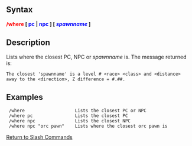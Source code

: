 ## Syntax

**<span style="color:red">/where</span> \[ <span style="color:blue">pc</span> \| <span style="color:blue">npc</span> \]
\[ <span style="color:blue">*spawnname*</span> \]**

## Description

Lists where the closest PC, NPC or *spawnname* is. The message returned is:

    The closest 'spawnname' is a level # <race> <class> and <distance> away to the <direction>, Z difference = #.##.

## Examples

     /where                   Lists the closest PC or NPC
     /where pc                Lists the closest PC
     /where npc               Lists the closest NPC
     /where npc "orc pawn"    Lists where the closest orc pawn is

[Return to Slash Commands](slash-commands.md)


